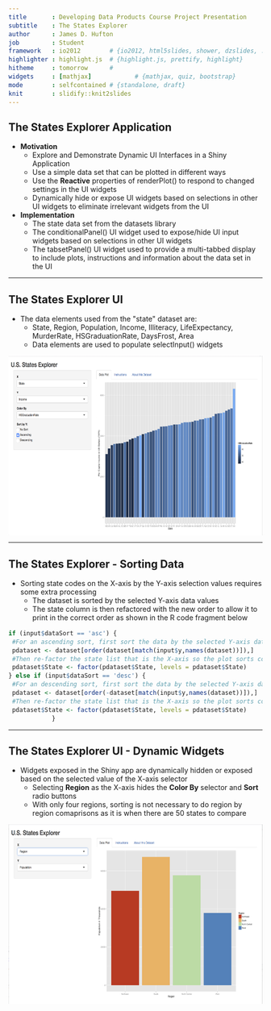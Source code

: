 ```yaml
---
title       : Developing Data Products Course Project Presentation
subtitle    : The States Explorer
author      : James D. Hufton
job         : Student
framework   : io2012        # {io2012, html5slides, shower, dzslides, ...}
highlighter : highlight.js  # {highlight.js, prettify, highlight}
hitheme     : tomorrow      # 
widgets     : [mathjax]            # {mathjax, quiz, bootstrap}
mode        : selfcontained # {standalone, draft}
knit        : slidify::knit2slides
---
```


## The States Explorer Application
* <b>Motivation</b>
    * Explore and Demonstrate Dynamic UI Interfaces in a Shiny Application
    * Use a simple data set that can be plotted in different ways
    * Use the <b>Reactive</b> properties of renderPlot() to respond to changed settings in the UI widgets
    * Dynamically hide or expose UI widgets based on selections in other UI widgets 
        to eliminate irrelevant widgets from the UI
* <b>Implementation</b>
    * The state data set from the datasets library
    * The conditionalPanel() UI widget used to expose/hide UI input widgets based on selections in other UI widgets
    * The tabsetPanel() UI widget used to provide a multi-tabbed display to include 
        plots, instructions and information about the data set in the UI

---
    
## The States Explorer UI



* The data elements used from the "state" dataset are:
    * State, Region, Population, Income, Illiteracy, LifeExpectancy, MurderRate, HSGraduationRate, DaysFrost, Area
    * Data elements are used to populate selectInput() widgets

<center><img src="./assets/img/img3.png" style="width:768px;height:356px" align="middle"></center>

--- 

## The States Explorer - Sorting Data

* Sorting state codes on the X-axis by the Y-axis selection values requires some extra processing
    * The dataset is sorted by the selected Y-axis data values
    * The state column is then refactored with the new order to allow it to print
        in the correct order as shown in the R code fragment below

```r
if (input$dataSort == 'asc') {
 #For an ascending sort, first sort the data by the selected Y-axis data item
 pdataset <- dataset[order(dataset[match(input$y,names(dataset))]),]
 #Then re-factor the state list that is the X-axis so the plot sorts correctly
 pdataset$State <- factor(pdataset$State, levels = pdataset$State)
} else if (input$dataSort == 'desc') {
 #For an descending sort, first sort the data by the selected Y-axis data item
 pdataset <- dataset[order(-dataset[match(input$y,names(dataset))]),]
 #Then re-factor the state list that is the X-axis so the plot sorts correctly
 pdataset$State <- factor(pdataset$State, levels = pdataset$State)
            } 
```

---

## The States Explorer UI - Dynamic Widgets

* Widgets exposed in the Shiny app are dynamically hidden or exposed based on the 
    selected value of the X-axis selector
    * Selecting <b>Region</b> as the X-axis hides the <b>Color By</b> selector and 
        <b>Sort</b> radio buttons
    * With only four regions, sorting is not necessary to do region by region comaprisons 
        as it is when there are 50 states to compare

<center><img src="./assets/img/img2.png" style="width:768px;height:356px" align="middle"></center>










